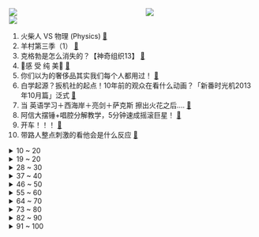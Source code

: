 <div >
	<a style="float:left;width:55%;" href = "https://github.com/anuraghazra/github-readme-stats">
	 <img src = "https://github-readme-stats.vercel.app/api?username=iuuuuuaena&theme=buefy&show_icons=true"/>
	</a>
	<a  style="float:right;width:45%" href = "https://github.com/anuraghazra/github-readme-stats">
	 <img  src="https://github-readme-stats.vercel.app/api/top-langs/?username=anuraghazra&layout=compact"/>
	</a>
	</div>

[![](https://img.shields.io/badge/jxd-@jxdgogogo.xyz-yellowgreen.svg)](https://www.jxdgogogo.xyz)<br>
1. 火柴人 VS 物理 (Physics) [:link:](//www.bilibili.com/video/BV1cG411e75o) <br>
2. 羊村第三季（1） [:link:](//www.bilibili.com/video/BV1vj411W7HY) <br>
3. 克格勃是怎么消失的？【神奇组织13】 [:link:](//www.bilibili.com/video/BV1gG411i7fJ) <br>
4. 🌹感 受 纯 美🌹 [:link:](//www.bilibili.com/video/BV17j411L74d) <br>
5. 你们以为的奢侈品其实我们每个人都用过！ [:link:](//www.bilibili.com/video/BV1gN41157W9) <br>
6. 白学起源？扳机社的起点！10年前的观众在看什么动画？「新番时光机2013年10月篇」泛式 [:link:](//www.bilibili.com/video/BV1Cu4y1G75d) <br>
7. 当 英语学习＋西海岸＋亮剑＋萨克斯 擦出火花之后.... [:link:](//www.bilibili.com/video/BV1VC4y1w7at) <br>
8. 阿信大摆锤+唱腔分解教学，5分钟速成摇滚巨星！ [:link:](//www.bilibili.com/video/BV1jj411s7dp) <br>
9. 开车！！！ [:link:](//www.bilibili.com/video/BV1La4y1d7bR) <br>
10. 带路人整点刺激的看他会是什么反应 [:link:](//www.bilibili.com/video/BV1gw41187Le) <br>
<details>
<summary>10 ~ 20</summary>

11. 在中缅边境，我亲身经历了一场魔幻旅途 [:link:](//www.bilibili.com/video/BV1Ye411o7m2) <br>
12. 真朋友会在你做出错误的选择时，将你拉回正确的路上！高分经典电影《心灵捕手》 [:link:](//www.bilibili.com/video/BV13u4y1G73x) <br>
13. 《鼠鼠我呀，这辈子直啦》 [:link:](//www.bilibili.com/video/BV1hb4y1L7a1) <br>
14. 当杀马特鼻祖来理发店踢馆… [:link:](//www.bilibili.com/video/BV1JN4y1a7m5) <br>
15. 【十大产业】中国造船业：从寒冬中走来的制造业长子 [:link:](//www.bilibili.com/video/BV1RN41157MW) <br>
16. 《黑神话：悟空》发售日预告 | 2024.8.20，直面天命 [:link:](//www.bilibili.com/video/BV1SQ4y1V7do) <br>
17. 【Ray Chen】刷到我了？别睡了，看我和Emil Reinert炸街！ [:link:](//www.bilibili.com/video/BV1tG411v7Ju) <br>
18. 小朋友：评价一下。                               教练：空翻大冒险 [:link:](//www.bilibili.com/video/BV15N4y1a7ZV) <br>
19. 科技是怎样影响小孩的？ [:link:](//www.bilibili.com/video/BV1M34y1F7gt) <br>
</details>
<details>
<summary>19 ~ 20</summary>

20. 中国黄金黄鹤楼确实不一样 [:link:](//www.bilibili.com/video/BV1re411C7pp) <br>
21. 养狗就是用来玩的，哈哈哈哈哈 [:link:](//www.bilibili.com/video/BV1P34y1F7JL) <br>
22. 行，这么哄女朋友是吧！ [:link:](//www.bilibili.com/video/BV1ej411W74y) <br>
23. 漠叔团队宣布解散，人心难测 [:link:](//www.bilibili.com/video/BV1gw41187zb) <br>
24. 建议理发先签赔偿合同，丑一赔十 [:link:](//www.bilibili.com/video/BV18a4y1d74Z) <br>
25. 创 业 失 败 ！！！ [:link:](//www.bilibili.com/video/BV1Aj411s7kr) <br>
26. 对妈妈要有耐心 而不是站在她有限的认知的外面 去指责她的无知与狭隘 [:link:](//www.bilibili.com/video/BV1yg4y1o7YE) <br>
27. 带老爸去秋叶原发现了个惊天秘密！ [:link:](//www.bilibili.com/video/BV1mQ4y1V72y) <br>
28. 100元能在上海最便宜超市买什么？到底有多便宜？ [:link:](//www.bilibili.com/video/BV1Du4y137Tm) <br>
</details>
<details>
<summary>28 ~ 30</summary>

29. 阉 瘾 犯 了 [:link:](//www.bilibili.com/video/BV1bc411D7vv) <br>
30. 2023 热 梗 年 度 总 结 ！！！ [:link:](//www.bilibili.com/video/BV13u4y1374m) <br>
31. 遇到这样的外挂怎么玩？ [:link:](//www.bilibili.com/video/BV1rc411i74j) <br>
32. 17个简单有趣的小食谱～大部分不开火 有手就会系列 [:link:](//www.bilibili.com/video/BV1M34y1F73J) <br>
33. 如何杀死一个脂肪细胞？ [:link:](//www.bilibili.com/video/BV19i4y1e778) <br>
34. 一秒钟治好鼻炎！！！ [:link:](//www.bilibili.com/video/BV1Hj411L7gE) <br>
35. 逼疯中药师的假药之茯苓 [:link:](//www.bilibili.com/video/BV1he411o7Mr) <br>
36. 优雅永不过时 [:link:](//www.bilibili.com/video/BV1Xj411W7Jj) <br>
37. 这就是【无 伤 直 通 西 游】的真正奖励？？？！ [:link:](//www.bilibili.com/video/BV1yi4y1e7yh) <br>
</details>
<details>
<summary>37 ~ 40</summary>

38. 生   了！！! [:link:](//www.bilibili.com/video/BV1wu4y1u7wb) <br>
39. 花了2000订做一首考研史纲歌，搞定所有会议和著作! 但翻车...【考研政治】 [:link:](//www.bilibili.com/video/BV1Zu4y1g7ht) <br>
40. 开劳斯莱斯提仰望U8，是什么体验？谁更有排面？！！ [:link:](//www.bilibili.com/video/BV1ju4y1u7pU) <br>
41. 北方第七站！几分钟跨国中俄边境来到俄罗斯，一江之隔，却水土不服！但又亲如一家。 [:link:](//www.bilibili.com/video/BV1kH4y1k7id) <br>
42. 五 神 三 国 杀 [:link:](//www.bilibili.com/video/BV1mu4y1M7Kv) <br>
43. 颧骨上扬！！她真的好可爱！！【国际尬聊】 [:link:](//www.bilibili.com/video/BV1yc411U7iR) <br>
44. 【STN快报第7季38】2077年，夜之城的地铁被评为全美最文明地铁 [:link:](//www.bilibili.com/video/BV1rC4y1X77R) <br>
45. 最 舒 服 的 一 集 [:link:](//www.bilibili.com/video/BV1Cw411b7RA) <br>
46. 探秘中国最贵超市，一瓶醋卖1万？到底有多离谱？ [:link:](//www.bilibili.com/video/BV1sC4y1w74E) <br>
</details>
<details>
<summary>46 ~ 50</summary>

47. 为了找学霸造人，我们穿越了1145KM... [:link:](//www.bilibili.com/video/BV1Nc411S7tE) <br>
48. 周末父母不在家的我 [:link:](//www.bilibili.com/video/BV1dc411U7NB) <br>
49. 世界最小蛇蛇却能攻略我们头痛的红火蚁 [:link:](//www.bilibili.com/video/BV1fH4y1r72F) <br>
50. 魔国狮驼岭！佛舅爷大鹏怪，为何对抗灵山？ [:link:](//www.bilibili.com/video/BV1XQ4y1V73z) <br>
51. 《甄嬛传》之甄嬛的一生 (中) [:link:](//www.bilibili.com/video/BV1Cc411D7fS) <br>
52. 被囚禁的世界！当你开局只有「一格空间」!!？第五期！ [:link:](//www.bilibili.com/video/BV1Y64y157LL) <br>
53. 浪漫的不是玫瑰，是我 [:link:](//www.bilibili.com/video/BV1Nc411q7vG) <br>
54. 这也能叫塞翁失马？！！ [:link:](//www.bilibili.com/video/BV1mc411i7x1) <br>
55. 你俩这是轮回！ [:link:](//www.bilibili.com/video/BV1Yg4y1Z7jm) <br>
</details>
<details>
<summary>55 ~ 60</summary>

56. 《原神》4.3版本PV：「蔷薇与铳枪」 [:link:](//www.bilibili.com/video/BV1GC4y1X77i) <br>
57. 我让他松开了手。 [:link:](//www.bilibili.com/video/BV1Rk4y1f7RW) <br>
58. 民政局：恭喜二位成为合法夫妻！ [:link:](//www.bilibili.com/video/BV1UH4y1k7H5) <br>
59. 设🐔师：你知道的，他一直是我偶像 [:link:](//www.bilibili.com/video/BV1ie411C7Hz) <br>
60. 听说你的朋友想要自首？ [:link:](//www.bilibili.com/video/BV1vC4y1R7Gx) <br>
61. 自制大风车烤架，给学院五百多名学生来一场烤肉盛宴。 [:link:](//www.bilibili.com/video/BV1na4y197SW) <br>
62. 千万别让我看到你失恋不然我会...哈哈哈哈哈！！！ [:link:](//www.bilibili.com/video/BV1Ej411s7Vh) <br>
63. 省力系统绳结，让你秒变大力士！轻松收紧晾衣绳，解救泥地被困车辆！ [:link:](//www.bilibili.com/video/BV1Gu4y1u7Xd) <br>
64. 老太太：起飞喽 [:link:](//www.bilibili.com/video/BV1hb4y1L7Hy) <br>
</details>
<details>
<summary>64 ~ 70</summary>

65. 集资购房，共同生活：一群不婚女性的先锋实验 [:link:](//www.bilibili.com/video/BV1bH4y1y7tg) <br>
66. 为什么男生不爱发朋友圈 [:link:](//www.bilibili.com/video/BV1yG411Y7w6) <br>
67. 42公里的马拉松竟能跑进2小时？揭秘马拉松省力原理 [:link:](//www.bilibili.com/video/BV1AN41157HB) <br>
68. 小众地方火锅食材！好吃到变成吗喽！彻底疯狂！啊啊啊真好吃！ [:link:](//www.bilibili.com/video/BV1YC4y1R7Ge) <br>
69. 假农民在上海教孩子种地获百万播放，2亿真农民却只想逃离！【100个农民故事11】 [:link:](//www.bilibili.com/video/BV1fk4y1f7NP) <br>
70. 相信光的人，本身就是光！ [:link:](//www.bilibili.com/video/BV1hb4y1L7MZ) <br>
71. 赚你钱，然后和你再干一杯 [:link:](//www.bilibili.com/video/BV1Pj411s7Xt) <br>
72. 【断网补全计划23】房山季鸟猴，烧水壶精，音斗术，乐坛翟天临，五月天大摆锤，指5为6，e不发音，赛博灯泡，波刚，小阿信，我要洋人死，林俊杰400万舞蹈，ai扩图 [:link:](//www.bilibili.com/video/BV1QQ4y1V7pb) <br>
73. 准备防寒！近30度的超级回暖后，今年最强寒潮要来了 [:link:](//www.bilibili.com/video/BV1zc411i7T5) <br>
</details>
<details>
<summary>73 ~ 80</summary>

74. 草…草率了 [:link:](//www.bilibili.com/video/BV1VH4y1k7H3) <br>
75. 男生呆在一起可以有多抽象 [:link:](//www.bilibili.com/video/BV1hG411Y74v) <br>
76. 【漫士科普】别怕！逐帧带你看懂火柴人vs物理【上】 [:link:](//www.bilibili.com/video/BV12j411W7Lc) <br>
77. “弱智吧团建纯享版#2” [:link:](//www.bilibili.com/video/BV1kc411D7KG) <br>
78. 掌握时间的能力，便可无伤打团！ [:link:](//www.bilibili.com/video/BV1sa4y1d7ZE) <br>
79. 收集一年素材，剪了条105秒的视频 [:link:](//www.bilibili.com/video/BV1Gw411872T) <br>
80. 借口app你值得下载！ [:link:](//www.bilibili.com/video/BV1mN41157US) <br>
81. 撞到人要说对不起 [:link:](//www.bilibili.com/video/BV1mC4y1X7K2) <br>
82. 【色彩校正的魅力】 [:link:](//www.bilibili.com/video/BV17a4y1d7eT) <br>
</details>
<details>
<summary>82 ~ 90</summary>

83. "如果可以，我想和十几岁遇见的那个人结婚...." [:link:](//www.bilibili.com/video/BV1wC4y1X7ct) <br>
84. 不被爱不可怕，被忘记才可怕！ [:link:](//www.bilibili.com/video/BV1AH4y1k74Q) <br>
85. 妈妈60大寿一起出cos，结果惊呆了？！ [:link:](//www.bilibili.com/video/BV1Mw411t7xc) <br>
86. 乐高奶酪零件的神奇用法 [:link:](//www.bilibili.com/video/BV1nN4y1a7hQ) <br>
87. 五月天阿信假唱争议爆笑后续…… [:link:](//www.bilibili.com/video/BV1wG411e7J9) <br>
88. 360°无死角景观！住在韩国居民楼顶是什么体验？ [:link:](//www.bilibili.com/video/BV1y94y177XG) <br>
89. 我的世界极小概率事件桃花源记 [:link:](//www.bilibili.com/video/BV19u4y137ma) <br>
90. 【高圆圆】勒是雾都！去重庆吃串串和火锅啦！ | 重庆之行 [:link:](//www.bilibili.com/video/BV14C4y1F7BB) <br>
91. 挑战结婚前考察680个城市 [:link:](//www.bilibili.com/video/BV1Xj41157WV) <br>
</details>
<details>
<summary>91 ~ 100</summary>

92. 《无期迷途》限时活动——「浮世剧院」 [:link:](//www.bilibili.com/video/BV1nN4y1a7m1) <br>
93. “假”鼻子、网红妆霸屏热搜？内娱没疯，我先疯了！ [:link:](//www.bilibili.com/video/BV1kg4y1o7yj) <br>
94. 12月最新款无敌龙爪手发型 [:link:](//www.bilibili.com/video/BV1na4y1d7qL) <br>
95. 男子持1000支枪14万弹药，遭6名特警开100枪击毙！EP305 [:link:](//www.bilibili.com/video/BV18N4y1a7ke) <br>
96. 不同剧的职场戏女主都是怎么出场的？是不是感觉有那味儿了？谁来帮我总结一下！ [:link:](//www.bilibili.com/video/BV1oN411V7hP) <br>
97. 原 神 哥 ： 爱 门 ！ [:link:](//www.bilibili.com/video/BV1qw411b7LV) <br>
98. 唢呐一响，爹妈白养 [:link:](//www.bilibili.com/video/BV1TQ4y157Zv) <br>
99. 肠头爱情 肉欲麻花! [:link:](//www.bilibili.com/video/BV11j41157A8) <br>
100. 16年前火爆中国的【哈皮父子】大结局究竟是什么？ [:link:](//www.bilibili.com/video/BV1GC4y1X7jw) <br>
</details>
